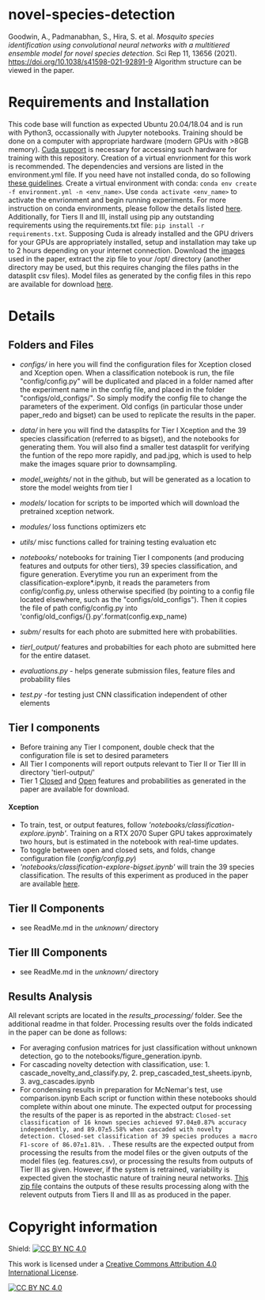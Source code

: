 # novel-species-detection
Goodwin, A., Padmanabhan, S., Hira, S. et al. _Mosquito species identification using convolutional neural networks with a multitiered ensemble model for novel species detection_. Sci Rep 11, 13656 (2021). https://doi.org/10.1038/s41598-021-92891-9
Algorithm structure can be viewed in the paper.

# Requirements and Installation
This code base will function as expected Ubuntu 20.04/18.04 and is run with Python3, occassionally with Jupyter notebooks. Training should be done on a computer with appropriate hardware (modern GPUs with >8GB memory). [Cuda support](https://docs.nvidia.com/cuda/cuda-installation-guide-linux/index.html) is necessary for accessing such hardware for training with this repository. Creation of a virtual envrionment for this work is recommended. The dependencies and versions are listed in the environment.yml file. If you need have not installed conda, do so following [these guidelines](https://docs.conda.io/projects/conda/en/latest/user-guide/install/linux.html). Create a virtual environment with conda: ```conda env create -f environment.yml -n <env_name>```. Use ```conda activate <env_name>``` to activate the envrionment and begin running experiments. For more instruction on conda environments, please follow the details listed [here](https://docs.conda.io/projects/conda/en/latest/user-guide/tasks/manage-environments.html#creating-an-environment-from-an-environment-yml-file). Additionally, for Tiers II and III, install using pip any outstanding requirements using the requirements.txt file: ```pip install -r requirements.txt```. Supposing Cuda is already installed and the GPU drivers for your GPUs are appropriately installed, setup and installation may take up to 2 hours depending on your internet connection. Download the [images](https://novel-species-detection-paper.s3.us-east-2.amazonaws.com/ImageBase.zip) used in the paper, extract the zip file to your /opt/ directory (another directory may be used, but this requires changing the files paths in the datasplit csv files).  Model files as generated by the config files in this repo are available for download [here](https://novel-species-detection-paper.s3.us-east-2.amazonaws.com/CNN_model_files.zip).

# Details
## Folders and Files
* *configs/* in here you will find the configuration files for Xception closed and Xception open. When a classification notebook is run, the file "config/config.py" will be duplicated and placed in a folder named after the experiment name in the config file, and placed in the folder "configs/old_configs/". So simply modify the config file to change the parameters of the experiment. Old configs (in particular those under paper_redo and bigset) can be used to replicate the results in the paper. 
* *data/* in here you will find the datasplits for Tier I Xception and the 39 species classification (referred to as bigset), and the notebooks for generating them. You will also find a smaller test datasplit for verifying the funtion of the repo more rapidly, and pad.jpg, which is used to help make the images square prior to downsampling.
* *model_weights/* not in the github, but will be generated as a location to store the model weights from tier I
* *models/* location for scripts to be imported which will download the pretrained xception network.
* *modules/* loss functions optimizers etc 
* *utils/* misc functions called for training testing evaluation etc 
* *notebooks/* notebooks for training Tier I components (and producing features and outputs for other tiers), 39 species classification, and figure generation. Everytime you run an experiment from the classification-explore*.ipynb, it reads the parameters from config/config.py, unless otherwise specified (by pointing to a config file located elsewhere, such as the "configs/old\_configs"). Then it copies the file of path config/config.py into 'config/old\_configs/{}.py'.format(config.exp_name)
* *subm/* results for each photo are submitted here with probabilities.
* *tierI_output/* features and probabilties for each photo are submitted here for the entire dataset.

* *evaluations.py* - helps generate submission files, feature files and probability files
* *test.py* -for testing just CNN classification independent of other elements

## Tier I components
* Before training any Tier I component, double check that the configuration file is set to desired parameters 
* All Tier I components will report outputs relevant to Tier II or Tier III in directory 'tierI-output/'
* Tier 1 [Closed](https://novel-species-detection-paper.s3.us-east-2.amazonaws.com/T1_closed_FeaturesProbabilities.zip) and [Open](https://novel-species-detection-paper.s3.us-east-2.amazonaws.com/T1_open_FeaturesProbabilities.zip) features and probabilities  as generated in the paper are available for download.
#### Xception
* To train, test, or output features, follow *'notebooks/classification-explore.ipynb'*. Training on a RTX 2070 Super GPU takes approximately two hours, but is estimated in the notebook with real-time updates.   
* To toggle between open and closed sets, and folds, change configuration file (*config/config.py*) 
* *'notebooks/classification-explore-bigset.ipynb'* will train the 39 species classification. The results of this experiment as produced in the paper are available [here](https://novel-species-detection-paper.s3.us-east-2.amazonaws.com/closed_39Species.zip).

## Tier II Components
* see ReadMe.md in the *unknown/* directory 

## Tier III Components
* see ReadMe.md in the *unknown/* directory

## Results Analysis
All relevant scripts are located in the *results_processing/* folder. See the additional readme in that folder. Processing results over the folds indicated in the paper can be done as follows: 
* For averaging confusion matrices for just classification without unknown detection, go to the notebooks/figure_generation.ipynb.
* For cascading novelty detection with classification, use: 1. cascade_novelty_and_classify.py, 2. prep_cascaded_test_sheets.ipynb, 3. avg_cascades.ipynb
* For condensing results in preparation for McNemar's test, use comparison.ipynb
Each script or function within these notebooks should complete within about one minute. The expected output for processing the results of the paper is as reported in the abstract:  ```Closed-set classification of 16 known species achieved 97.04±0.87% accuracy independently, and 89.07±5.58% when cascaded with novelty detection. Closed-set classification of 39 species produces a macro F1-score of 86.07±1.81%. ```. These results are the expected output from processing the results from the model files or the given outputs of the model files (eg. features.csv), or processing the results from outputs of Tier III as given. However, if the system is retrained, variability is expected given the stochastic nature of training neural networks. [This zip file](https://novel-species-detection-paper.s3.us-east-2.amazonaws.com/misc_results_files.zip) contains the outputs of these results processing along with the relevent outputs from Tiers II and III as as produced in the paper. 

# Copyright information 
Shield: [![CC BY NC 4.0][cc-by-nc-shield]][cc-by-nc]

This work is licensed under a
[Creative Commons Attribution 4.0 International License][cc-by-nc].

[![CC BY NC 4.0][cc-by-nc-image]][cc-by-nc]

[cc-by-nc]: http://creativecommons.org/licenses/by-nc/4.0/
[cc-by-nc-image]: https://i.creativecommons.org/l/by-nc/4.0/88x31.png
[cc-by-nc-shield]: https://img.shields.io/badge/License-CC%20BY%20NC%204.0-lightgrey.svg
